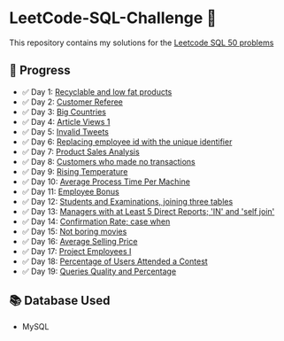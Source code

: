 # LeetCode-SQL-Challenge 🚀  
This repository contains my solutions for the [Leetcode SQL 50 problems](https://leetcode.com/studyplan/top-sql-50/)

## 📌 Progress
- ✅ Day 1: [Recyclable and low fat products](https://github.com/Jia-Menahil/LeetCode-SQL-Challenge/blob/main/1757.%20Recyclable%20and%20Low%20Fat%20Products.sql)
- ✅ Day 2: [Customer Referee](https://github.com/Jia-Menahil/LeetCode-SQL-Challenge/blob/main/584.%20Find%20Customer%20Referee.sql)
- ✅ Day 3: [Big Countries](https://github.com/Jia-Menahil/LeetCode-SQL-Challenge/blob/main/595.%20Big%20Countries.sql)
- ✅ Day 4: [Article Views 1](https://github.com/Jia-Menahil/LeetCode-SQL-Challenge/blob/main/1148.%20Article%20Views%20I.sql)
- ✅ Day 5: [Invalid Tweets](https://github.com/Jia-Menahil/LeetCode-SQL-Challenge/blob/main/1683.%20Invalid%20Tweets.sql)
- ✅ Day 6: [Replacing employee id with the unique identifier](https://github.com/Jia-Menahil/LeetCode-SQL-Challenge/blob/main/1378.%20Replace%20Employee%20ID%20With%20The%20Unique%20Identifier.sql)
- ✅ Day 7: [Product Sales Analysis](https://github.com/Jia-Menahil/LeetCode-SQL-Challenge/blob/main/1068.%20Product%20Sales%20Analysis%20I.sql)
- ✅ Day 8: [Customers who made no transactions](https://github.com/Jia-Menahil/LeetCode-SQL-Challenge/blob/main/1581.%20Customer%20Who%20Visited%20but%20Did%20Not%20Make%20Any%20Transactions.sql)
- ✅ Day 9: [Rising Temperature](https://github.com/Jia-Menahil/LeetCode-SQL-Challenge/blob/main/197.%20Rising%20Temperature.sql)
- ✅ Day 10: [Average Process Time Per Machine](https://github.com/Jia-Menahil/LeetCode-SQL-Challenge/blob/main/1661.%20Average%20Time%20of%20Process%20per%20Machine.sql)
- ✅ Day 11: [Employee Bonus](https://github.com/Jia-Menahil/LeetCode-SQL-Challenge/blob/main/577.%20Employee%20Bonus.sql)
- ✅ Day 12: [Students and Examinations, joining three tables](https://github.com/Jia-Menahil/LeetCode-SQL-Challenge/blob/main/1280.%20Students%20and%20Examinations.sql)
- ✅ Day 13: [Managers with at Least 5 Direct Reports; 'IN' and 'self join'](https://github.com/Jia-Menahil/LeetCode-SQL-Challenge/blob/main/570.%20Managers%20with%20at%20Least%205%20Direct%20Reports.sql)
- ✅ Day 14: [Confirmation Rate; case when](https://github.com/Jia-Menahil/LeetCode-SQL-Challenge/blob/main/1934.%20Confirmation%20Rate.sql)
- ✅ Day 15: [Not boring movies](https://github.com/Jia-Menahil/LeetCode-SQL-Challenge/blob/main/620.%20Not%20Boring%20Movies.sql)
- ✅ Day 16: [Average Selling Price](https://github.com/Jia-Menahil/LeetCode-SQL-Challenge/blob/main/1251.%20Average%20Selling%20Price.sql)
- ✅ Day 17: [Project Employees I](https://github.com/Jia-Menahil/LeetCode-SQL-Challenge/blob/main/1075.%20Project%20Employees%20I.sql)
- ✅ Day 18: [Percentage of Users Attended a Contest](https://github.com/Jia-Menahil/LeetCode-SQL-Challenge/blob/main/1633.%20Percentage%20of%20Users%20Attended%20a%20Contest.sql)
- ✅ Day 19: [Queries Quality and Percentage](https://github.com/Jia-Menahil/LeetCode-SQL-Challenge/blob/main/1211.%20Queries%20Quality%20and%20Percentage.sql)
  
## 📚 Database Used  
- MySQL  
